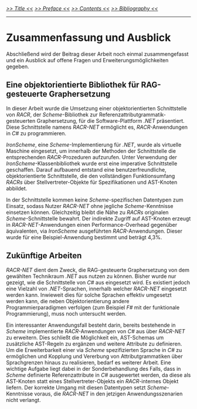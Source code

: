 _[>> Title <<](title.md) [>> Preface <<](synopsis.md) [>> Contents <<](contents.md) [>> Bibliography <<](bibliography.md)_
___

# Zusammenfassung und Ausblick

Abschließend wird der Beitrag dieser Arbeit noch einmal zusammengefasst und ein Ausblick auf offene Fragen und Erweiterungsmöglichkeiten gegeben.

## Eine objektorientierte Bibliothek für RAG-gesteuerte Graphersetzung

In dieser Arbeit wurde die Umsetzung einer objektorientierten Schnittstelle von _RACR_, der _Scheme_-Bibliothek zur Referenzattributgrammatik-gesteuerten Graphersetzung, für die Software-Plattform _.NET_ präsentiert. Diese Schnittstelle namens _RACR-NET_ ermöglicht es, _RACR_-Anwendungen in _C#_ zu programmieren.

_IronScheme_, eine _Scheme_-Implementierung für _.NET_, wurde als virtuelle Maschine eingesetzt, um innerhalb der Methoden der Schnittstelle die entsprechenden _RACR_-Prozeduren aufzurufen. Unter Verwendung der _IronScheme_-Klassenbibliothek wurde erst eine imperative Schnittstelle geschaffen. Darauf aufbauend entstand eine benutzerfreundliche, objektorientierte Schnittstelle, die den vollständigen Funktionsumfang _RACRs_ über Stellvertreter-Objekte für Spezifikationen und AST-Knoten abbildet.

In der Schnittstelle kommen keine _Scheme_-spezifischen Datentypen zum Einsatz, sodass Nutzer _RACR-NET_ ohne jegliche _Scheme_-Kenntnisse einsetzen können. Gleichzeitig bleibt die Nähe zu _RACRs_ originalen _Scheme_-Schnittstelle bewahrt. Der indirekte Zugriff auf AST-Knoten erzeugt in _RACR-NET_-Anwendungen einen Performance-Overhead gegenüber äquivalenten, via _IronScheme_ ausgeführten _RACR_-Anwendungen. Dieser wurde für eine Beispiel-Anwendung bestimmt und beträgt 4,3%.

## Zukünftige Arbeiten

_RACR-NET_ dient dem Zweck, die RAG-gesteuerte Graphersetzung von dem gewählten Technikraum _.NET_ aus nutzen zu können. Bisher wurde nur gezeigt, wie die Schnittstelle von _C#_ aus eingesetzt wird. Es existiert jedoch eine Vielzahl von _.NET_-Sprachen, innerhalb welcher _RACR-NET_ eingesetzt werden kann. Inwieweit dies für solche Sprachen effektiv umgesetzt werden kann, die neben Objektorientierung andere Programmierparadigmen verfolgen (zum Beispiel _F#_ mit der funktionale Programmierung), muss noch untersucht werden.

Ein interessanter Anwendungsfall besteht darin, bereits bestehende in _Scheme_ implementierte _RACR_-Anwendungen von _C#_ aus über _RACR-NET_ zu erweitern. Dies schließt die Möglichkeit ein, AST-Schemas um zusätzliche AST-Regeln zu ergänzen und weitere Attribute zu definieren. Um die Erweiterbarkeit einer via _Scheme_ spezifizierten Sprache in _C#_ zu ermöglichen und Kopplung und Vererbung von Attributgrammatiken über Sprachgrenzen hinaus zu realisieren, bedarf es weiterer Arbeit. Eine wichtige Aufgabe liegt dabei in der Sonderbehandlung des Falls, dass in _Scheme_ definierte Referenzattribute in _C#_ ausgewertet werden, da diese als AST-Knoten statt eines Stellvertreter-Objekts ein _RACR_-internes Objekt liefern. Der korrekte Umgang mit diesen Datentypen setzt _Scheme_-Kenntnisse voraus, die _RACR-NET_ in den jetzigen Anwendungsszenarien nicht verlangt.
